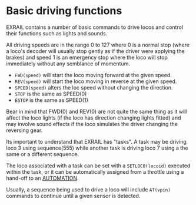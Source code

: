 # Basic driving functions

EXRAIL contains a number of basic commands to drive locos and control their functions such as lights and sounds.

All driving speeds are in the range 0 to 127 where 0 is a normal stop (where a loco's decoder will usually stop gently as if the driver were applying the brakes) and speed 1 is an emergency stop where the loco will stop immediately without any semblance of momentum.


- `FWD(speed)` will start the loco moving forward at the given speed.
- `REV(speed)` will start the loco moving in reverse at the given speed.
- `SPEED(speed)` alters the loc speed without changing the direction.
- `STOP` is the same as SPEED(0)
- `ESTOP` is the same as SPEED(1)

Bear in mind that FWD(0) and REV(0) are not quite the same thing as it will affect the loco lights (if the loco has direction changing lights fitted) and may involve sound effects if the loco simulates the driver changing the reversing gear.

Its important to understand that EXRAIL has "tasks". A task may be driving loco 3 using sequence(555) while another task is driving loco 7 using a the same or a different sequence.

The loco associated with a task can be set with a `SETLOCO(locoid)` executed within the task, or it can be automatically assigned from a throttle using a hand-off to an [AUTOMATION](?AUTOMATION).

Usually, a sequence being used to drive a loco will include `AT(vpin)` commands to continue until a given sensor is detected.
